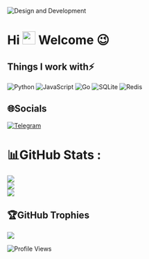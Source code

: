 ![Design and Development](https://github.com/tkiew/tkiew/blob/main/IMG_20220101_231134_364.jpg)
<h1 align="left">Hi <img src="https://raw.githubusercontent.com/kaueMarques/kaueMarques/master/hi.gif" width="30px"> Welcome 😉 </h1>

## Things I work with⚡️
![Python](https://img.shields.io/badge/-Python-DC382D?style=flat-square&logo=python&logoColor=white)
![JavaScript](https://img.shields.io/badge/-JavaScript-F7DF1E?style=flat-square&logo=javascript&logoColor=white)
![Go](https://img.shields.io/badge/-Go-00ADD8?style=flat-square&logo=go&logoColor=white)
![SQLite](https://img.shields.io/badge/-SQLite-003B57?style=flat-square&logo=sqlite&logoColor=white)
![Redis](https://img.shields.io/badge/-Redis-DC382D?style=flat-square&logo=redis&logoColor=white)

## 🌐Socials
[![Telegram](https://img.shields.io/badge/-Telegram-blue?style=flat&logo=telegram)](https://t.me/SQLit)

# 📊GitHub Stats :
![](https://github-readme-stats.vercel.app/api?username=tkiew&theme=dark&hide_border=true&include_all_commits=true&count_private=true)<br/>
![](https://github-readme-streak-stats.herokuapp.com/?user=tkiew&theme=dark&hide_border=true)<br/>
![](https://github-readme-stats.vercel.app/api/top-langs/username=tkiew&theme=dark&hide_border=true&include_all_commits=true&count_private=true&layout=compact)

## 🏆GitHub Trophies
![](https://github-profile-trophy.vercel.app/?username=tkiew&theme=radical&no-frame=false&no-bg=false&margin-w=4)

![Profile Views](https://komarev.com/ghpvc/?username=tkiew&theme=default&color=brightgreen&style=flat-square&label=Profile+Views)
